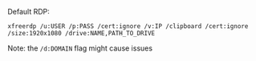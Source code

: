 Default RDP:
```
xfreerdp /u:USER /p:PASS /cert:ignore /v:IP /clipboard /cert:ignore /size:1920x1080 /drive:NAME,PATH_TO_DRIVE
```
Note: the `/d:DOMAIN` flag might cause issues

